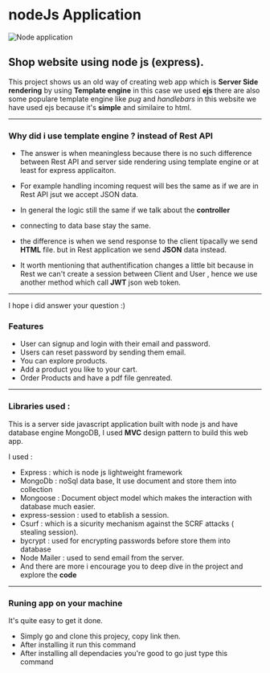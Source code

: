 
# nodeJs Application

![Node application](https://external-content.duckduckgo.com/iu/?u=https%3A%2F%2Flogos-download.com%2Fwp-content%2Fuploads%2F2016%2F09%2FNode_logo_NodeJS.png&f=1&nofb=1)

## Shop website using node js (express). 

This project shows us an old way of creating web app which is **Server Side rendering**  by using **Template engine**  in this case we used **ejs** there are also some populare template engine like *pug* and *handlebars* in this website we have used ejs because it's **simple** and similaire to html.

___

### Why did i use template engine ? instead of Rest API

  * The answer is when meaningless because there is no such difference between Rest API and server side rendering using template engine or at least for express applicaiton.
  
  * For example handling  incoming request will bes the same as if we are in Rest API jsut we accept JSON data.
  
* In general the logic still the same if we talk about the **controller** 
  
* connecting to data base stay the same.

* the difference is when we send response to the client tipacally we send **HTML** file. but in Rest application we send **JSON** data instead.

* It worth mentioning that authentification changes a little bit because in Rest we can't create a session between Client and User , hence we use another method which call **JWT** json web token.
  
___

I hope i did answer your question :) 

### Features 
* User can signup and login with their email and password.
* Users can reset password by sending them email.
* You can explore products.
* Add a product you like to your cart.
* Order Products and have a pdf file genreated.
  
___
### Libraries  used :
This is a server side javascript application built with node js and have database engine MongoDB, I used **MVC** design pattern to build this web app.

I used : 
  * Express : which is node js lightweight framework
  * MongoDb : noSql data base, It use document and store them into collection
  * Mongoose : Document object model which makes the interaction with database much easier.
  * express-session : used to etablish a session.
  * Csurf : which is a sicurity mechanism against the SCRF attacks ( stealing session).
  * bycrypt : used for encrypting passwords before store them into database
  * Node Mailer : used to send email from the server.
  * And there are more i encourage you to deep dive in the project and explore the **code**

___

### Runing app on your machine

It's quite easy to get it done.

 * Simply go and clone this projecy, copy link then.
 * After installing it run this command
 * After installing all dependacies you're good to go just type this command
  